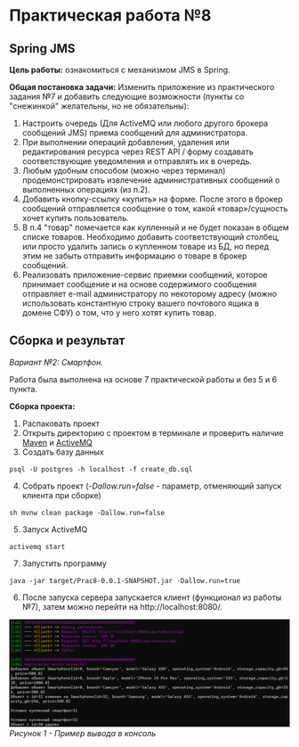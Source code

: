 # Практическая работа №8
## Spring JMS
**Цель работы:** ознакомиться с механизмом JMS в Spring.

**Общая постановка задачи:** Изменить приложение из практического задания №7 и добавить следующие возможности (пункты со "снежинкой" желательны, но не обязательны):
1. Настроить очередь (Для ActiveMQ или любого другого брокера сообщений JMS) приема сообщений для администратора.
2. При выполнении операций добавления, удаления или редактирования ресурса через REST API / форму создавать соответствующие уведомления и отправлять их в очередь.
3. Любым удобным способом (можно через терминал) продемонстрировать извлечение административных сообщений о выполненных операциях (из п.2).
4. Добавить кнопку-ссылку «купить» на форме. После этого в брокер сообщений отправляется сообщение о том, какой «товар»/сущность хочет купить пользователь.
5. В п.4 "товар" помечается как купленный и не будет показан в общем списке товаров. Необходимо добавить соответствующий столбец, или просто удалить запись о купленном товаре из БД, но перед этим не забыть отправить информацию о товаре в брокер сообщений.
6. Реализовать приложение-сервис приемки сообщений, которое принимает сообщение и на основе содержимого сообщения отправляет e-mail администратору по некоторому адресу (можно использовать константную строку вашего почтового ящика в домене СФУ) о том, что у него хотят купить товар.

## Сборка и результат
_Вариант №2: Смартфон._

Работа была выполнена на основе 7 практической работы и без 5 и 6 пункта.

**Сборка проекта:**
1. Распаковать проект
2. Открыть директорию с проектом в терминале и проверить наличие [Maven](https://maven.apache.org/download.cgi) и [ActiveMQ](https://activemq.apache.org/activemq-6000001-release)
3. Создать базу данных
```
psql -U postgres -h localhost -f create_db.sql
```
4. Собрать проект (_-Dallow.run=false_ - параметр, отменяющий запуск клиента при сборке)
```
sh mvnw clean package -Dallow.run=false 
```
5. Запуск ActiveMQ
```
activemq start 
```
7. Запустить программу
```
java -jar target/Prac8-0.0.1-SNAPSHOT.jar -Dallow.run=true
```
6. После запуска сервера запускается клиент (функционал из работы №7), затем можно перейти на http://localhost:8080/.

![Image alt](https://github.com/Bokalysha/RKIS_8/blob/master/screenshots/1.png)
_Рисунок 1 - Пример вывода в консоль_
